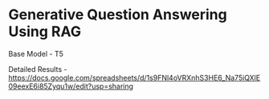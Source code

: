 # Generative Question Answering Using RAG
Base Model - T5

Detailed Results - https://docs.google.com/spreadsheets/d/1s9FNl4oVRXnhS3HE6_Na75iQXlE09eexE6i85Zyqu1w/edit?usp=sharing
